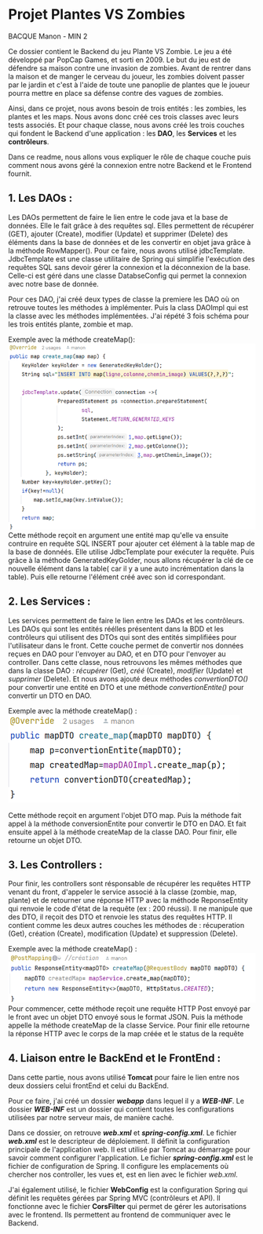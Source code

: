 # Projet Plantes VS Zombies
BACQUE Manon - MIN 2

Ce dossier contient le Backend du jeu Plante VS Zombie. 
Le jeu a été développé par PopCap Games, et sorti en 2009.
Le but du jeu est de défendre sa maison contre une invasion de zombies. Avant de rentrer dans la maison et de manger le cerveau du joueur, les zombies doivent passer par le jardin et c'est à l'aide de toute une panoplie de plantes que le joueur pourra mettre en place sa défense contre des vagues de zombies.

Ainsi, dans ce projet, nous avons besoin de trois entités : les zombies, les plantes et les maps.
Nous avons donc créé ces trois classes avec leurs tests associés. Et pour chaque classe, nous avons créé les trois couches qui fondent le Backend d'une application : les **DAO**, les **Services** et les **contrôleurs**.

Dans ce readme, nous allons vous expliquer le rôle de chaque couche puis comment nous avons géré la connexion entre notre Backend et le Frontend fournit.

## 1. Les DAOs : 
Les DAOs permettent de faire le lien entre le code java et la base de données. Elle le fait grâce à des requêtes sql.
Elles permettent de récupérer (GET), ajouter (Create), modifier (Update) et supprimer (Delete) des éléments dans la base de données et de les convertir en objet java grâce à la méthode RowMapper().
Pour ce faire, nous avons utilisé jdbcTemplate. JdbcTemplate est une classe utilitaire de Spring qui simplifie l'exécution des requêtes SQL sans devoir gérer la connexion et la déconnexion de la base. Celle-ci est géré dans une classe DatabseConfig qui permet la connexion avec notre base de donnée. 

Pour ces DAO, j'ai créé deux types de classe la premiere les DAO où on retrouve toutes les méthodes à implémenter. Puis la class DAOImpl qui est la classe avec les méthodes implémentées. J'ai répété 3 fois schéma pour les trois entités plante, zombie et map.

Exemple avec la méthode createMap():
![img_1.png](img_1.png)
Cette méthode reçoit en argument une entité map qu'elle va ensuite contruire en requête SQL INSERT pour ajouter cet élément à la table map de la base de donnéés. Elle utilise JdbcTemplate pour exécuter la requête. Puis grâce à la méthode GeneratedKeyGolder, nous allons récupérer la clé de ce nouvelle élément dans la table( car il y a une auto incrémentation dans la table). Puis elle retourne l'élément créé avec son id correspondant.


## 2. Les Services :
Les services permettent de faire le lien entre les DAOs et les contrôleurs. Les DAOs qui sont les entités réélles présentent dans la BDD et les contrôleurs qui utilisent des DTOs qui sont des entités simplifiées pour l'utilisateur dans le front. 
Cette couche permet de convertir nos données reçues en DAO pour l'envoyer au DAO, et en DTO pour l'envoyer au controller.
Dans cette classe, nous retrouvons les mêmes méthodes que dans la classe DAO : _récupérer_ (Get), _créé_ (Create), _modifier_ (Update) et _supprimer_ (Delete). Et nous avons ajouté deux méthodes _convertionDTO()_ pour convertir une entité en DTO et une méthode _convertionEntite()_ pour convertir un DTO en DAO.

Exemple avec la méthode createMap() :
![img_2.png](img_2.png)

Cette méthode reçoit en argument l'objet DTO map. Puis la méthode fait appel à la méthode conversionEntite pour convertir le DTO en DAO. Et fait ensuite appel à la méthode createMap de la classe DAO. Pour finir, elle retourne un objet DTO.

## 3. Les Controllers :
Pour finir, les controllers sont résponsable de récupérer les requêtes HTTP venant du front, d'appeler le service associé à la classe (zombie, map, plante) et de retourner une réponse HTTP avec la méthode ReponseEntity qui renvoie le code d'état de la requête (ex : 200 réussi). Il ne manipule que des DTO, il reçoit des DTO et renvoie les status des requêtes HTTP.
Il contient comme les deux autres couches les méthodes de : récuperation (Get), création (Create), modification (Update) et suppression (Delete).

Exemple avec la méthode createMap() :
![img.png](img.png)
Pour commencer, cette méthode reçoit une requête HTTP Post envoyé par le front avec un objet DTO envoyé sous le format JSON. Puis la méthode appelle la méthode createMap de la classe Service. Pour finir elle retourne la réponse HTTP avec le corps de la map créée et le status de la requête

## 4. Liaison entre le BackEnd et le FrontEnd :


Dans cette partie, nous avons utilisé **Tomcat** pour faire le lien entre nos deux dossiers celui frontEnd et celui du BackEnd.


Pour ce faire, j'ai créé un dossier **_webapp_** dans lequel il y a **_WEB-INF_**. Le dossier **_WEB-INF_** est un dossier qui contient toutes les configurations utilisées par notre serveur mais, de manière caché.

Dans ce dossier, on retrouve **_web.xml_** et **_spring-config.xml_**.
Le fichier **_web.xml_** est le descripteur de déploiement. Il définit la configuration principale de l'application web. Il est utilisé par Tomcat au démarrage pour savoir comment configurer l'application.
Le fichier **_spring-config.xml_** est le fichier de configuration de Spring. Il configure les emplacements où chercher nos controller, les vues et, est en lien avec le fichier _web.xml_.

J'ai également utilisé, le fichier **WebConfig** est la configuration Spring qui définit les requêtes gérées par Spring MVC (contrôleurs et API). Il fonctionne avec le fichier **CorsFilter** qui permet de gérer les autorisations avec le frontend. Ils permettent au frontend de communiquer avec le Backend.



